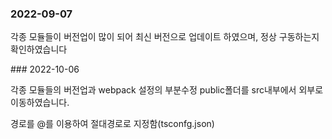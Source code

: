 ### 2022-09-07 
<p>각종 모듈들이 버전업이 많이 되어 최신 버전으로 업데이트 하였으며, 정상 구동하는지 확인하였습니다</p>
### 2022-10-06 
<p>각종 모듈들의 버전업과 webpack 설정의 부분수정 public폴더를 src내부에서 외부로 이동하였습니다.</p>
<p>경로를 @를 이용하여 절대경로로 지정함(tsconfg.json)</p>